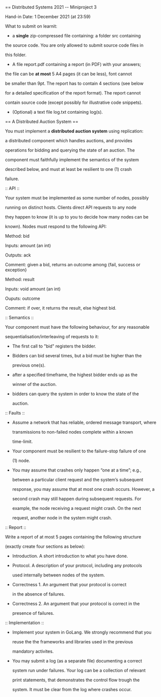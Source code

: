 ==  Distributed Systems 2021 -- Miniproject 3

Hand-in Date: 1 December 2021 (at 23:59)

What to submit on learnit:

- a **single** zip-compressed file containing: a folder src containing

the source code. You are only allowed to submit source code files in

this folder.

- A file report.pdf containing a report (in PDF) with your answers;

the file can be **at most** 5 A4 pages (it can be less), font cannot

be smaller than 9pt. The report has to contain 4 sections (see below

for a detailed specification of the report format). The report cannot

contain source code (except possibly for illustrative code snippets).

- (Optional) a text file log.txt containing log(s).

== A Distributed Auction System ==

You must implement a **distributed auction system** using replication:

a distributed component which handles auctions, and provides

operations for bidding and querying the state of an auction. The

component must faithfully implement the semantics of the system

described below, and must at least be resilient to one (1) crash

failure.

:: API ::

Your system must be implemented as some number of nodes, possibly

running on distinct hosts. Clients direct API requests to any node

they happen to know (it is up to you to decide how many nodes can be

known). Nodes must respond to the following API:

Method: bid

Inputs: amount (an int)

Outputs: ack

Comment: given a bid, returns an outcome among {fail, success or exception}

Method: result

Inputs: void amount (an int)

Ouputs: outcome

Comment: if over, it returns the result, else highest bid. 

:: Semantics ::

Your component must have the following behaviour, for any reasonable

sequentialisation/interleaving of requests to it:
  
- The first call to "bid" registers the bidder.

- Bidders can bid several times, but a bid must be higher than the

  previous one(s).

- after a specified timeframe, the highest bidder ends up as the

  winner of the auction.

- bidders can query the system in order to know the state of the

  auction.

:: Faults ::

- Assume a network that has reliable, ordered message transport, where

  transmissions to non-failed nodes complete within a known

  time-limit.

- Your component must be resilient to the failure-stop failure of one

   (1) node.

- You may assume that crashes only happen “one at a time”; e.g.,

  between a particular client request and the system’s subsequent

  response, you may assume that at most one crash occurs. However, a

  second crash may still happen during subsequent requests. For

  example, the node receiving a request might crash. On the next

  request, another node in the system might crash.

:: Report ::

Write a report of at most 5 pages containing the following structure

(exactly create four sections as below):

- Introduction. A short introduction to what you have done.

- Protocol. A description of your protocol, including any protocols

  used internally between nodes of the system.

- Correctness 1. An argument that your protocol is correct

  in the absence of failures.

- Correctness 2. An argument that your protocol is correct in the

  presence of failures.

:: Implementation ::

- Implement your system in GoLang. We strongly recommend that you

  reuse the the frameworks and libraries used in the previous

  mandatory activites.

- You may submit a log (as a separate file) documenting a correct

  system run under failures. Your log can be a collection of relevant

  print statements, that demonstrates the control flow trough the

  system. It must be clear from the log where crashes occur.
